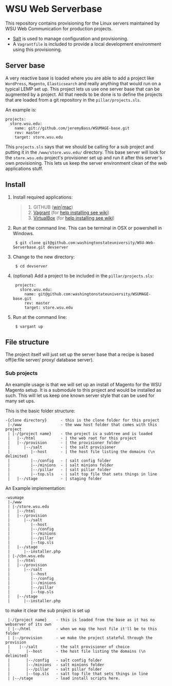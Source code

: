 # WSU Web Serverbase

This repository contains provisioning for the Linux servers maintained by WSU Web Communication for production projects.

* [Salt](http://www.saltstack.com/community/) is used to manage configuration and provisioning.
* A `Vagrantfile` is included to provide a local development environment using this provisioning.

## Server base

A very reactive base is loaded where you are able to add a project like `WordPress`, `Magento`, `Elasticsearch` and really anything that would run on a typical LEMP set up. This project lets us use one server base that can be augmented by a project. All that needs to be done is to define the projects that are loaded from a git repository in the `pillar/projects.sls`.

An example is:

    projects:
      store.wsu.edu:
        name: git://github.com/jeremyBass/WSUMAGE-base.git
        rev: master
        target: store.wsu.edu
        
This `projects.sls` says that we should be calling for a sub project and putting it in the `/www/store.wsu.edu/` directory. This base server will look for the `store.wsu.edu` project's provisioner set up and run it after this server's own provisioning. This lets us keep the server environment clean of the web applications stuff.  

## Install

1. Install required applications:
    
    > 1. GITHUB ([win](http://windows.github.com/)|[mac](http://mac.github.com/)) 
    > 1. [Vagrant](http://www.vagrantup.com/) (for [help installing see wiki](https://github.com/washingtonstateuniversity/WSUMAGE-vagrant/wiki/Installing-Vagrant))
    > 1. [VirtualBox](https://www.virtualbox.org/) (for [help installing see wiki](https://github.com/washingtonstateuniversity/WSUMAGE-vagrant/wiki/Installing-Vagrant))
    
1. Run at the command line. This can be terminal in OSX or powershell in Windows.
        
        $ git clone git@github.com:washingtonstateuniversity/WSU-Web-Serverbase.git devserver

1. Change to the new directory:
        
        $ cd devserver

1. (optional) Add a project to be included in the `pillar/projects.sls`:

        projects:
          store.wsu.edu:
            name: git@github.com:washingtonstateuniversity/WSUMAGE-base.git
            rev: master
            target: store.wsu.edu

1. Run at the command line:
        
        $ vargant up


## File structure

The project itself will just set up the server base that a recipe is based off(ie:file server/ proxy/ database server).

### Sub projects

An example usage is that we will set up an install of Magento for the WSU Magento setup. It is a submodule to this project and would be installed as such. This will let us keep one known server style that can be used for many set ups.

This is the basic folder structure:

    -{clone directory}      - this is the clone folder for this project
     |-/www                 - the www host folder that comes with this project
     | |-/{project name}    - the project is a subtree and is loaded
     |   |--/html           - | the web root for this project
     |   |--/provision      - | the provisioner folder
     |      |--/salt        - | the salt provisioner
     |         |--host      - | the host file listing the domains (\n delimited)
     |         |--/config   - | salt config folder
     |         |--/minions  - | salt minions folder
     |         |--/pillar   - | salt pillar folder
     |         |--top.sls   - | salt top file that sets things in line
     |   |--/stage          - | staging folder

An Example implementation:

    -wsumage
     |-/www
     | |-/store.wsu.edu
     |   |--/html
     |   |--/provision
     |      |--/salt
     |         |--host
     |         |--/config
     |         |--/minions
     |         |--/pillar
     |         |--top.sls
     |   |--/stage
     |      |--installer.php
     | |-/cbn.wsu.edu
     |   |--/html
     |   |--/provision
     |      |--/salt
     |         |--host
     |         |--/config
     |         |--/minions
     |         |--/pillar
     |         |--top.sls
     |   |--/stage
     |      |--installer.php
     
to make it clear the sub project is set up 

     |-/{project name}    - this is loaded from the base as it has no webserver of its own
     | |--/html           - when we map the host file it'll be to this folder
     | |--/provision      - we make the project stateful through the provision
     |    |--/salt        - the salt provisioner of choice
     |       |--host      - the host file listing the domains (\n delimited)
     |       |--/config   - salt config folder
     |       |--/minions  - salt minions folder
     |       |--/pillar   - salt pillar folder
     |       |--top.sls   - salt top file that sets things in line
     | |--/stage          - load install scripts here.